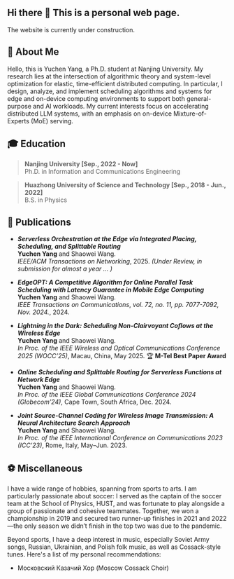 ## Hi there 👋 This is a personal web page.

The website is currently under construction.

## 🦖 About Me

Hello, this is Yuchen Yang, a Ph.D. student at Nanjing University. 
My research lies at the intersection of algorithmic theory and system-level optimization for elastic, time-efficient distributed computing. 
In particular, I design, analyze, and implement scheduling algorithms and systems for edge and on-device computing environments to support both general-purpose and AI workloads. 
My current interests focus on accelerating distributed LLM systems, with an emphasis on on-device Mixture-of-Experts (MoE) serving.


## 🎓 Education

> **Nanjing University   [Sep., 2022 - Now]**  
  Ph.D. in Information and Communications Engineering  

> **Huazhong University of Science and Technology   [Sep., 2018 - Jun., 2022]**  
  B.S. in Physics  


## 📜 Publications  

- **_Serverless Orchestration at the Edge via Integrated Placing, Scheduling, and Splittable Routing_**  
  **Yuchen Yang** and Shaowei Wang.  
  *IEEE/ACM Transactions on Networking*, 2025. *(Under Review, in submission for almost a year ... )*

- **_EdgeOPT: A Competitive Algorithm for Online Parallel Task Scheduling with Latency Guarantee in Mobile Edge Computing_**  
  **Yuchen Yang** and Shaowei Wang.  
  *IEEE Transactions on Communications*, *vol. 72, no. 11, pp. 7077-7092, Nov. 2024.*, 2024.

- **_Lightning in the Dark: Scheduling Non-Clairvoyant Coflows at the Wireless Edge_**  
  **Yuchen Yang** and Shaowei Wang.  
  *In Proc. of the IEEE Wireless and Optical Communications Conference 2025 (WOCC’25)*, Macau, China, May 2025.
  🏆 **M-Tel Best Paper Award**

- **_Online Scheduling and Splittable Routing for Serverless Functions at Network Edge_**  
  **Yuchen Yang** and Shaowei Wang.  
  *In Proc. of the IEEE Global Communications Conference 2024 (Globecom’24)*, Cape Town, South Africa, Dec. 2024.

- **_Joint Source-Channel Coding for Wireless Image Transmission: A Neural Architecture Search Approach_**  
  **Yuchen Yang** and Shaowei Wang.  
  *In Proc. of the IEEE International Conference on Communications 2023 (ICC'23)*, Rome, Italy, May–Jun. 2023.


## ⚽ Miscellaneous
I have a wide range of hobbies, spanning from sports to arts. 
I am particularly passionate about soccer: I served as the captain of the soccer team at the School of Physics, HUST, and was fortunate to play alongside a group of passionate and cohesive teammates. 
Together, we won a championship in 2019 and secured two runner-up finishes in 2021 and 2022—the only season we didn’t finish in the top two was due to the pandemic.

Beyond sports, I have a deep interest in music, especially Soviet Army songs, Russian, Ukrainian, and Polish folk music, as well as Cossack-style tunes.
Here's a list of my personal recommendations:

+ Московский Казачий Хор (Moscow Cossack Choir)





<!--
**npnothard/npnothard** is a ✨ _special_ ✨ repository because its `README.md` (this file) appears on your GitHub profile.

Here are some ideas to get you started:

- 🔭 I’m currently working on ...
- 🌱 I’m currently learning ...
- 👯 I’m looking to collaborate on ...
- 🤔 I’m looking for help with ...
- 💬 Ask me about ...
- 📫 How to reach me: ...
- 😄 Pronouns: ...
- ⚡ Fun fact: ...
-->
